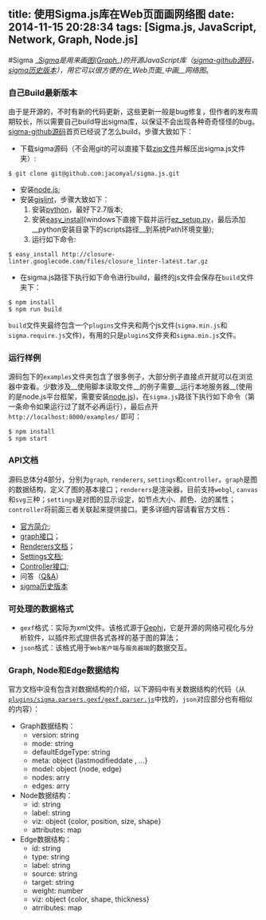 title: 使用Sigma.js库在Web页面画网络图
date: 2014-11-15 20:28:34
tags: [Sigma.js, JavaScript, Network, Graph, Node.js]
---
#Sigma
__[Sigma]__是用来画_[图]_(_[Graph]_)的开源JavaScript库（[sigma-github源码]，[sigma历史版本]），用它可以很方便的在_Web页面_中画__网络图__。

<!-- more -->

### 自己Build最新版本
由于是开源的，不时有新的代码更新，这些更新一般是bug修复，但作者的发布周期较长，所以需要自己build导出sigma库，以保证不会出现各种奇奇怪怪的bug。[sigma-github源码]首页已经说了怎么build，步骤大致如下：
* 下载sigma源码（不会用git的可以直接下载[zip文件](https://github.com/jacomyal/sigma.js/archive/master.zip)并解压出sigma.js文件夹）:
```
$ git clone git@github.com:jacomyal/sigma.js.git
```
* 安装[node.js];
* 安装[gjslint](https://developers.google.com/closure/utilities/docs/linter_howto?hl=en)，步骤大致如下：
    1. 安装[python](https://www.python.org/downloads/)，最好下2.7版本;
    2. 安装[easy_install](https://pypi.python.org/pypi/setuptools#installation-instructions)(windows下直接下载并运行[ez_setup.py](https://bootstrap.pypa.io/ez_setup.py)，最后添加__python安装目录下的scripts路径__到系统Path环境变量);
    3. 运行如下命令:  
```
$ easy_install http://closure-linter.googlecode.com/files/closure_linter-latest.tar.gz  
```  
* 在sigma.js路径下执行如下命令进行build，最终的js文件会保存在`build`文件夹下：
```
$ npm install
$ npm run build
```
`build`文件夹最终包含一个`plugins`文件夹和两个js文件(`sigma.min.js`和`sigma.require.js`文件)，有用的只是`plugins`文件夹和`sigma.min.js`文件。

### 运行样例
源码包下的`examples`文件夹包含了很多例子，大部分例子直接点开就可以在浏览器中查看。少数涉及__使用脚本读取文件__的例子需要__运行本地服务器__(使用的是node.js平台框架，需要安装[node.js])，在`sigma.js`路径下执行如下命令（第一条命令如果运行过了就不必再运行），最后点开`http://localhost:8000/examples/` 即可：
```
$ npm install
$ npm start
```
### API文档
源码总体分4部分，分别为`graph`, `renderers`, `settings`和`controller`。`graph`是图的数据结构，定义了图的基本接口；`renderers`是渲染器，目前支持`webgl`, `canvas`和`svg`三种；`settings`是对图的显示设定，如节点大小、颜色、边的属性；`controller`将前面三者关联起来提供接口。更多详细内容请看官方文档：
* [官方简介](https://github.com/jacomyal/sigma.js/wiki);
* [graph接口](https://github.com/jacomyal/sigma.js/wiki/Graph-API)；
* [Renderers文档](https://github.com/jacomyal/sigma.js/wiki/Renderers)；
* [Settings文档](https://github.com/jacomyal/sigma.js/wiki/Settings);
* [Controller接口](https://github.com/jacomyal/sigma.js/wiki/Settings);
* 问答（[Q&A](https://github.com/jacomyal/sigma.js/issues)）
* [sigma历史版本]

### 可处理的数据格式
* `gexf`格式：实际为xml文件。该格式源于[Gephi]，它是开源的网络可视化与分析软件，以插件形式提供各式各样的基于图的算法；
* `json`格式：该格式用于`Web客户端`与`服务器端`的数据交互。

### Graph, Node和Edge数据结构
官方文档中没有包含对数据结构的介绍，以下源码中有关数据结构的代码（从[`plugins/sigma.parsers.gexf/gexf.parser.js`](https://github.com/jacomyal/sigma.js/blob/master/plugins/sigma.parsers.gexf/gexf-parser.js)中找的，`json`对应部分也有相似的内容）：
* Graph数据结构：
    * version: string
    * mode: string
    * defaultEdgeType: string
    * meta: object {lastmodifieddate , ...}
    * model: object {node, edge}
    * nodes: arry
    * edges: arry
* Node数据结构：  
	* id: string
    * label: string
    * viz: object {color, position, size, shape}
    * attributes: map
* Edge数据结构：  
    * id: string
    * type: string
    * label: string
    * source: string
    * target: string
    * weight: number
    * viz: object {color, shape, thickness}
    * atrributes: map

[Sigma]:http://sigma.org/
[图]:http://zh.wikipedia.org/wiki/%E5%9B%BE_(%E6%95%B0%E5%AD%A6)
[Graph]:http://en.wikipedia.org/wiki/Graph_(mathematics)
[sigma-github源码]:https://github.com/jacomyal/sigma.js
[sigma历史版本]:https://github.com/jacomyal/sigma.js/releases/
[node.js]:http://nodejs.org/download/
[Gephi]:http://gephi.github.io
